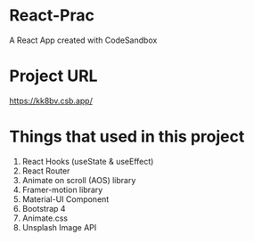 # React-Prac

A React App created with CodeSandbox

# Project URL

https://kk8bv.csb.app/

# Things that used in this project

1. React Hooks (useState & useEffect)
2. React Router
3. Animate on scroll (AOS) library
4. Framer-motion library
5. Material-UI Component
6. Bootstrap 4
7. Animate.css
8. Unsplash Image API
